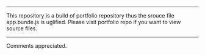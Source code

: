 ****************

This repository is a build of portfolio repository thus the srouce file app.bunde.js is uglified.
Please visit portfolio repo if you want to view source files.

****************

Comments appreciated.